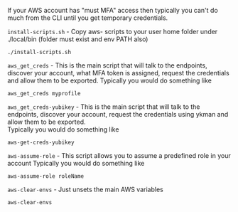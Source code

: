 If your AWS account has "must MFA" access then typically you can't do
much from the CLI until you get temporary credentials.

`install-scripts.sh` - Copy aws- scripts to your user home folder under ./local/bin (folder must exist and env PATH also)
```shell
./install-scripts.sh
```

`aws_get_creds` - This is the main script that will talk to the endpoints,
discover your account, what MFA token is assigned, request the credentials
and allow them to be exported.  Typically you would do something like
```shell
aws_get_creds myprofile
```

`aws_get_creds-yubikey` - This is the main script that will talk to the endpoints,
discover your account, request the credentials using ykman and allow them to be exported.  
Typically you would do something like

```shell
aws-get-creds-yubikey
```
`aws-assume-role` - This script allows you to assume a predefined role in your account
Typically you would do something like
```shell
aws-assume-role roleName
```

`aws-clear-envs` - Just unsets the main AWS variables
```shell
aws-clear-envs
```
